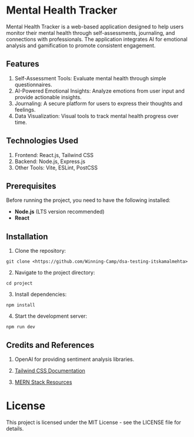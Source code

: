 # Mental Health Tracker

Mental Health Tracker is a web-based application designed to help users monitor their mental health through self-assessments, journaling, and connections with professionals. The application integrates AI for emotional analysis and gamification to promote consistent engagement.



## Features

1. Self-Assessment Tools: Evaluate mental health through simple questionnaires.
2. AI-Powered Emotional Insights: Analyze emotions from user input and provide actionable insights.
3. Journaling: A secure platform for users to express their thoughts and feelings.
4. Data Visualization: Visual tools to track mental health progress over time.




## Technologies Used

1. Frontend: React.js, Tailwind CSS
2. Backend: Node.js, Express.js
3. Other Tools: Vite, ESLint, PostCSS





## Prerequisites

Before running the project, you need to have the following installed:

- **Node.js** (LTS version recommended)
- **React**





## Installation

1. Clone the repository:

```git clone <https://github.com/Winning-Camp/dsa-testing-itskamalmehta>```



2. Navigate to the project directory:

```cd project```



3. Install dependencies:

```npm install```



4. Start the development server:

```npm run dev```






## Credits and References

1. OpenAI for providing sentiment analysis libraries.

2. [Tailwind CSS Documentation](https://tailwindcss.com/docs)

3. [MERN Stack Resources](https://www.mongodb.com/mern-stack)





# License

This project is licensed under the MIT License - see the LICENSE file for details.

